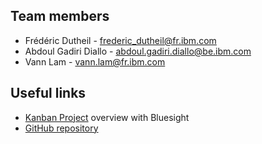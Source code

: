 ## Team members

* Frédéric Dutheil - frederic_dutheil@fr.ibm.com
* Abdoul Gadiri Diallo - abdoul.gadiri.diallo@be.ibm.com
* Vann Lam - vann.lam@fr.ibm.com

## Useful links

* [Kanban Project](https://www.bluesight.io/squads/18546/board) overview with Bluesight
* [GitHub repository](https://github.com/fdut/Greenv2)